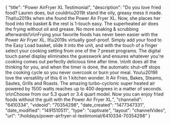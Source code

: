 {
    "title": "Power AirFryer XL Testimonial",
    "description": "Do you love fried food? Lauren does, but couldn\u2019t stand the oily, greasy mess it made. That\u2019s when she found the Power Air Fryer XL. Now, she places her food into the basket & the rest is 1-touch easy. The superheated air does the frying without oil and grease. No more soaking & scrubbing afterwards!\n\nFrying your favorite foods has never been easier with the Power Air Fryer XL. It\u2019s virtually goof-proof. Simply add your food to the Easy Load basket, slide it into the unit, and with the touch of a finger select your cooking setting from one of the 7 preset programs. The digital touch panel display eliminates the guesswork and ensures whatever you're cooking comes out perfectly delicious time after time. \n\nIt does all the thinking for you, and when the timer is done, the automatic shut-off stops the cooking cycle so you never overcook or burn your meal. You\u2019ll love the versatility of this 6 in 1 kitchen wonder. It Air Fries, Bakes, Steams, Sautes, Grills and Roasts. The amazing turbo-cyclonic super heated air powered by 1500 watts reaches up to 400 degrees in a matter of seconds. \n\nChoose from our 5.3 quart or 3.4 quart model. Now you can enjoy fried foods without the guilt with the Power Air Fryer XL.",
    "channelid": "6410334",
    "videoid": "70354298",
    "date_created": "1477347331",
    "date_modified": "1491510511",
    "type": "captivate",
    "layout": "channelVideo",
    "url": "\/holidays\/power-airfryer-xl-testimonial\/6410334-70354298"
}
